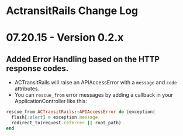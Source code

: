 # ActransitRails Change Log

# 07.20.15 - Version 0.2.x

## Added Error Handling based on the HTTP response codes.

* ACTransitRails will raise an APIAccessError with a `message` and `code` attributes.
* You can `rescue_from` error messages by adding a callback in your ApplicationController like this:

```ruby
rescue_from ACTransitRails::APIAccessError do |exception|
  flash[:alert] = exception.message
  redirect_to(request.referrer || root_path)
end
```